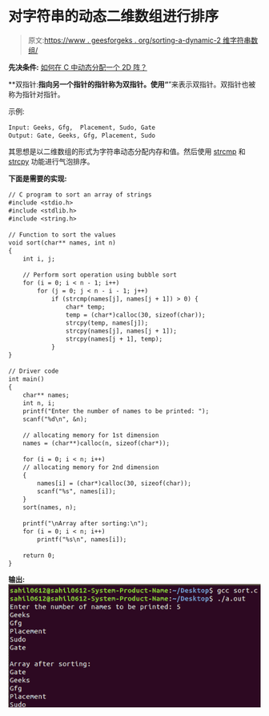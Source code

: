# 对字符串的动态二维数组进行排序

> 原文:[https://www . geesforgeks . org/sorting-a-dynamic-2 维字符串数组/](https://www.geeksforgeeks.org/sorting-a-dynamic-2-dimensional-array-of-strings/)

**先决条件:** [如何在 C 中动态分配一个 2D 阵？](https://www.geeksforgeeks.org/dynamically-allocate-2d-array-c/)

**双指针:**指向另一个指针的指针称为双指针。使用“**”来表示双指针。双指针也被称为指针对指针。

示例:

```
Input: Geeks, Gfg,  Placement, Sudo, Gate
Output: Gate, Geeks, Gfg, Placement, Sudo

```

其思想是以二维数组的形式为字符串动态分配内存和值。然后使用 [strcmp](https://www.geeksforgeeks.org/strcmp-in-c-cpp/) 和 [strcpy](https://www.geeksforgeeks.org/strcpy-in-c-cpp/) 功能进行气泡排序。

**下面是需要的实现:**

```
// C program to sort an array of strings
#include <stdio.h>
#include <stdlib.h>
#include <string.h>

// Function to sort the values
void sort(char** names, int n)
{
    int i, j;

    // Perform sort operation using bubble sort
    for (i = 0; i < n - 1; i++)
        for (j = 0; j < n - i - 1; j++)
            if (strcmp(names[j], names[j + 1]) > 0) {
                char* temp;
                temp = (char*)calloc(30, sizeof(char));
                strcpy(temp, names[j]);
                strcpy(names[j], names[j + 1]);
                strcpy(names[j + 1], temp);
            }
}

// Driver code
int main()
{
    char** names;
    int n, i;
    printf("Enter the number of names to be printed: ");
    scanf("%d\n", &n);

    // allocating memory for 1st dimension
    names = (char**)calloc(n, sizeof(char*));

    for (i = 0; i < n; i++)
    // allocating memory for 2nd dimension
    {
        names[i] = (char*)calloc(30, sizeof(char));
        scanf("%s", names[i]);
    }
    sort(names, n);

    printf("\nArray after sorting:\n");
    for (i = 0; i < n; i++)
        printf("%s\n", names[i]);

    return 0;
}
```

**输出:** ![](img/3dca861a8bba225ae74f4a95332ceb2f.png)